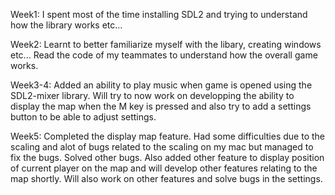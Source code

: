Week1: I spent most of the time installing SDL2 and trying to understand how the library works etc...


Week2: Learnt to better familiarize myself with the libary, creating windows etc... Read the code of my teammates to understand how the overall game works. 

Week3-4: Added an ability to play music when game is opened using the SDL2-mixer library. Will try to now work on developping the ability to display the map when the M key is pressed and also try to add a settings button to be able to adjust settings.

Week5: Completed the display map feature. Had some difficulties due to the scaling and alot of bugs related to the scaling on my mac but managed to fix the bugs. Solved other bugs. Also added other feature to display position of current player on the map and will develop other features relating to the map shortly. Will also work on other features and solve bugs in the settings. 
